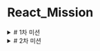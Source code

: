 # React_Mission


<details>
<summary># 1차 미션</summary>
<div markdown="1">

### Basic
![image](https://user-images.githubusercontent.com/54294796/154803169-ce9eef59-99cb-4e03-a5bf-178454c3d02e.png)
### Challenge
![image](https://user-images.githubusercontent.com/54294796/154803044-4a7764a0-4d6f-4fb8-90c2-047b872045ce.png)

</div>
</details>




<details>
<summary># 2차 미션</summary>
<div markdown="2">

### Basic & Challenge
[확인링크](https://dreamfulbud.github.io/React_Mission/)
![1](https://user-images.githubusercontent.com/54294796/157367101-e205ea16-a72d-4425-ac78-f1e6779bc912.jpg)
![2](https://user-images.githubusercontent.com/54294796/157367113-11d7ebe3-c8a6-4719-82eb-64e90ef4dad9.jpg)
![3](https://user-images.githubusercontent.com/54294796/157367123-b182bbd4-cac4-4b0c-8bcb-961dee7dc541.jpg)
![4](https://user-images.githubusercontent.com/54294796/157367127-173ea9e9-6e2e-4985-8d43-1c2dfd5dbe37.jpg)
![5](https://user-images.githubusercontent.com/54294796/157367131-21cfae02-f69b-4a65-a4c8-1a713ff6c017.jpg)
![6](https://user-images.githubusercontent.com/54294796/157367135-bdb1a757-1985-47b1-8215-498b9f11c524.jpg)
![7](https://user-images.githubusercontent.com/54294796/157367144-a03a10a5-3b81-4d25-a4df-78374cf9f881.jpg)

</div>
</details>

